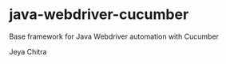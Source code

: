# java-webdriver-cucumber

Base framework for Java Webdriver automation with Cucumber

Jeya Chitra  